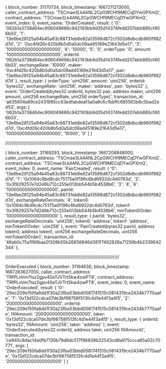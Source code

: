 

{
    block_number: 31170734,
    block_timestamp: 1667211213000,
    caller_contract_address: 'TSCmae3Lk4ANL2CpGWCHf9MECqDYwGPXmQ',
    contract_address: 'TSCmae3Lk4ANL2CpGWCHf9MECqDYwGPXmQ',
    event_index: 0,
    event_name: 'OrderCreated',
    result: {
      '0': '062b1a3738d64ec806049666c942193bb9d35d14374fedd207ebb885cf406b03',
      '1': '13e6be28125a94b45a83c88731eb8e82a13598d872cf302d8dbcdb960f982d7d',
      '2': '0xc4fd26c420b8b5d0a5dc09ad45169e21643d5e17',
      '3': '10000000000000000000',
      '4': '10000',
      '5': '0',
      orderType: '0',
      amount: '10000000000000000000',
      orderId: '062b1a3738d64ec806049666c942193bb9d35d14374fedd207ebb885cf406b03',
      exchangeRate: '10000',
      maker: '0xc4fd26c420b8b5d0a5dc09ad45169e21643d5e17',
      pair: '13e6be28125a94b45a83c88731eb8e82a13598d872cf302d8dbcdb960f982d7d'
    },
    result_type: {
      orderType: 'uint256',
      amount: 'uint256',
      orderId: 'bytes32',
      exchangeRate: 'uint256',
      maker: 'address',
      pair: 'bytes32'
    },
    event: 'OrderCreated(bytes32 orderId, bytes32 pair, address maker, uint256 amount, uint256 exchangeRate, uint256 orderType)',
    transaction_id: 'a635604a89ce2431985cc63edfabdeaf3a0a8c6c1bbffc685563b8c5bad2e453',
    args: [
      '062b1a3738d64ec806049666c942193bb9d35d14374fedd207ebb885cf406b03',
      '13e6be28125a94b45a83c88731eb8e82a13598d872cf302d8dbcdb960f982d7d',
      '0xc4fd26c420b8b5d0a5dc09ad45169e21643d5e17',
      '10000000000000000000',
      '10000',
      '0'
    ]
  }


  //////////////////////////////////////////////////////////////////////////////////////////////

  {
    block_number: 31169293,
    block_timestamp: 1667206848000,
    caller_contract_address: 'TSCmae3Lk4ANL2CpGWCHf9MECqDYwGPXmQ',
    contract_address: 'TSCmae3Lk4ANL2CpGWCHf9MECqDYwGPXmQ',
    event_index: 0,
    event_name: 'PairCreated',
    result: {
      '0': '13e6be28125a94b45a83c88731eb8e82a13598d872cf302d8dbcdb960f982d7d',
      '1': '0x1064c9bd9cdc75175a0f196c6bd6932dc4d0763d',
      '2': '0x3f829257e7d246b712c255e013bb544b5b4538b6',
      '3': '4',
      '4': '1000000000000000000',
      pairId: '13e6be28125a94b45a83c88731eb8e82a13598d872cf302d8dbcdb960f982d7d',
      exchangeRateDecimals: '4',
      token0: '0x1064c9bd9cdc75175a0f196c6bd6932dc4d0763d',
      token1: '0x3f829257e7d246b712c255e013bb544b5b4538b6',
      minToken0Order: '1000000000000000000'
    },
    result_type: {
      pairId: 'bytes32',
      exchangeRateDecimals: 'uint256',
      token0: 'address',
      token1: 'address',
      minToken0Order: 'uint256'
    },
    event: 'PairCreated(bytes32 pairId, address token0, address token1, uint256 exchangeRateDecimals, uint256 minToken0Order)',
    transaction_id: '48ab0c75a1f66baa2f309b55b26856846d381f7482926a71256b4b2339642344'
  },

  /////////////////////////////////////////////////////////////////////////

  OrderExecuted {
  block_number: 31194630,
  block_timestamp: 1667283627000,
  caller_contract_address: 'TRfPLnVm7tsz2gpv4SeTJVTrtSkw4zwPT8',
  contract_address: 'TRfPLnVm7tsz2gpv4SeTJVTrtSkw4zwPT8',
  event_index: 0,
  event_name: 'OrderExecuted',
  result: {
    '0': '29ec209e150fa8dd1f30a23fba53bbd0581741515c0814319ce2434b7770aafe',
    '1': '0x13d122cdca07de3bf98758f513fc4d1e44f3a4f5',
    '2': '20000000000000000000',
    orderId: '29ec209e150fa8dd1f30a23fba53bbd0581741515c0814319ce2434b7770aafe',
    fillAmount: '20000000000000000000',
    taker: '0x13d122cdca07de3bf98758f513fc4d1e44f3a4f5'
  },
  result_type: { orderId: 'bytes32', fillAmount: 'uint256', taker: 'address' },
  event: 'OrderExecuted(bytes32 orderId, address taker, uint256 fillAmount)',
  transaction_id: 'ce945c8dac14a0fb7130b79d6dc517f96839b32543cd9a975ccca65a02c70771',
  args: [
    '29ec209e150fa8dd1f30a23fba53bbd0581741515c0814319ce2434b7770aafe',
    '0x13d122cdca07de3bf98758f513fc4d1e44f3a4f5',
    '20000000000000000000'
  ]
}